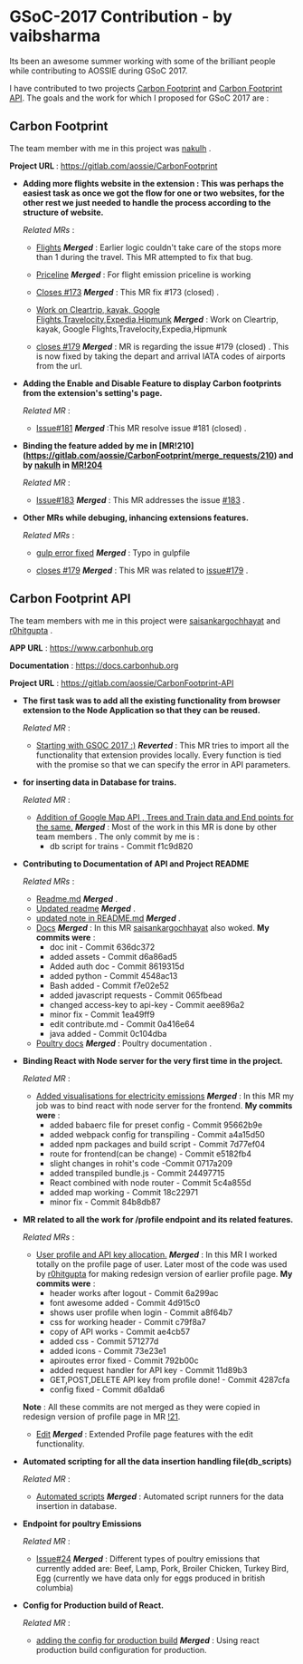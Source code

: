 <div style='{text-align:center;}'><h1>GSoC-2017 Contribution - by vaibsharma</h1>

Its been an awesome summer working with some of the brilliant people while contributing to AOSSIE during GSoC 2017.

I have contributed to two projects [Carbon Footprint](https://gitlab.com/aossie/CarbonFootprint) and [Carbon Footprint API](https://gitlab.com/aossie/CarbonFootprint-API). The goals and the work for which I proposed for GSoC 2017 are :

<h2>Carbon Footprint</h2>

The team member with me in this project was [nakulh](https://gitlab.com/nakulh) .

<strong> Project URL </strong> : https://gitlab.com/aossie/CarbonFootprint

* <strong>Adding more flights website in the extension : This was perhaps the easiest task as once we got the flow for one or two websites, for the other rest we just needed to handle the process according to the structure of website.</strong>
	
	<i>Related MRs </i> :

	* [Flights](https://gitlab.com/aossie/CarbonFootprint/merge_requests/194)  <strong><i>Merged</i></strong>  : Earlier logic couldn't take care of the stops more than 1 during the travel. This MR attempted to fix that bug.
		
	* [Priceline](https://gitlab.com/aossie/CarbonFootprint/merge_requests/195)  <strong><i>Merged</i></strong>  : For flight emission priceline is working
		
	* [Closes #173](https://gitlab.com/aossie/CarbonFootprint/merge_requests/202)  <strong><i>Merged</i></strong>  : This MR fix #173 (closed) .
		
	* [Work on Cleartrip, kayak, Google Flights,Travelocity,Expedia,Hipmunk](https://gitlab.com/aossie/CarbonFootprint/merge_requests/201)  <strong><i>Merged</i></strong>  : Work on Cleartrip, kayak, Google Flights,Travelocity,Expedia,Hipmunk
		
	* [closes #179](https://gitlab.com/aossie/CarbonFootprint/merge_requests/207)  <strong><i>Merged</i></strong>  : MR is regarding the issue #179 (closed) . This is now fixed by taking the depart and arrival IATA codes of airports from the url.

* <strong>Adding the Enable and Disable Feature to display Carbon footprints from the extension's setting's page.</strong>

	<i>Related MR </i> :
	* [Issue#181](https://gitlab.com/aossie/CarbonFootprint/merge_requests/210)  <strong><i>Merged</i></strong>  :This MR resolve issue #181 (closed) .

* <strong>Binding the feature added by me in [MR!210] (https://gitlab.com/aossie/CarbonFootprint/merge_requests/210) and by [nakulh](https://gitlab.com/nakulh) in [MR!204](https://gitlab.com/aossie/CarbonFootprint/merge_requests/204)</strong>

	<i>Related MR </i> :
	*  [Issue#183](https://gitlab.com/aossie/CarbonFootprint/merge_requests/221)  <strong><i>Merged</i></strong>  : This MR addresses the issue [#183](https://gitlab.com/aossie/CarbonFootprint/issues/183) .

* <strong>Other MRs while debuging, inhancing extensions features.</strong>

	<i>Related MRs </i> :
	* [gulp error fixed](https://gitlab.com/aossie/CarbonFootprint/merge_requests/203)  <strong><i>Merged</i></strong>  : Typo in gulpfile

	* [closes #179](https://gitlab.com/aossie/CarbonFootprint/merge_requests/207)  <strong><i>Merged</i></strong>  : This MR was related to [issue#179](https://gitlab.com/aossie/CarbonFootprint/issues/179) .


<h2>Carbon Footprint API</h2>
	
The team members with me in this project were [saisankargochhayat](https://gitlab.com/saisankargochhayat) and [r0hitgupta](https://gitlab.com/r0hitgupta) .

<strong>APP URL</strong> : https://www.carbonhub.org

<strong>Documentation</strong> : https://docs.carbonhub.org

<strong>Project URL</strong> : https://gitlab.com/aossie/CarbonFootprint-API

* <strong>The first task was to add all the existing functionality from browser extension to the Node Application so that they can be reused.</strong>
		
	<i>Related MR </i> :
	* [Starting with GSOC 2017 :)](https://gitlab.com/aossie/CarbonFootprint-API/merge_requests/5) <strong><i>Reverted</i></strong> : This MR tries to import all the functionality that extension provides locally. Every function is tied with the promise so that we can specify the error in API parameters.

* <strong> for inserting data in Database for trains.</strong>

	<i>Related MR </i> :
	* [Addition of Google Map API , Trees and Train data and End points for the same.](https://gitlab.com/aossie/CarbonFootprint-API/merge_requests/11)  <strong><i>Merged</i></strong>  : Most of the work in this MR is done by other team members . The only commit by me is :
		* db script for trains - Commit f1c9d820

* <strong>Contributing to Documentation of API and Project README</strong>

	<i>Related MRs </i> :
	* [Readme.md](https://gitlab.com/aossie/CarbonFootprint-API/merge_requests/12)  <strong><i>Merged</i></strong> .
	* [Updated readme](https://gitlab.com/aossie/CarbonFootprint-API/merge_requests/13)  <strong><i>Merged</i></strong>  .
	* [updated note in README.md](https://gitlab.com/aossie/CarbonFootprint-API/merge_requests/17)  <strong><i>Merged</i></strong>  .
	* [Docs](https://gitlab.com/aossie/CarbonFootprint-API/merge_requests/22)  <strong><i>Merged</i></strong>  : In this MR [saisankargochhayat](https://gitlab.com/saisankargochhayat) also woked.
		<strong>My commits were</strong> :
		* doc init - Commit 636dc372
		* added assets - Commit d6a86ad5
		* Added auth doc - Commit 8619315d
		* added python - Commit 4548ac13
		* Bash added - Commit f7e02e52
		* added javascript requests - Commit 065fbead
		* changed access-key to api-key - Commit aee896a2
		* minor fix - Commit 1ea49ff9
		* edit contribute.md - Commit 0a416e64
		* java added - Commit 0c104dba
	* [Poultry docs](https://gitlab.com/aossie/CarbonFootprint-API/merge_requests/35)  <strong><i>Merged</i></strong>  : Poultry documentation .

* <strong>Binding React with Node server for the very first time in the project.</strong>

	<i>Related MR </i> :
	* [Added visualisations for electricity emissions](https://gitlab.com/aossie/CarbonFootprint-API/merge_requests/14)
	 <strong><i>Merged</i></strong>  : In this MR my job was to bind react with node server for the frontend.
	<strong>My commits were</strong> :
		* added babaerc file for preset config - Commit 95662b9e
		* added webpack config for transpiling - Commit a4a15d50
		* added npm packages and build script - Commit 7d77ef04
		* route for frontend(can be change) - Commit e5182fb4
		* slight changes in rohit's code -Commit 0717a209
		* added transpiled bundle.js - Commit 24497715
		* React combined with node router - Commit 5c4a855d
		* added map working - Commit 18c22971
		* minor fix - Commit 84b8db87

* <strong>MR related to all the work for /profile endpoint and its related features.</strong>

	<i>Related MRs </i> :
	* [User profile and API key allocation.](https://gitlab.com/aossie/CarbonFootprint-API/merge_requests/21)  <strong><i>Merged</i></strong>  : In this MR I worked totally on the profile page of user. Later  most of the code was used by [r0hitgupta](https://gitlab.com/r0hitgupta) for making redesign version of earlier profile page.
	<strong>My commits were</strong> : 
		* header works after logout - Commit 6a299ac
		* font awesome added - Commit 4d915c0
		* shows user profile when login - Commit a8f64b7
		* css for working header - Commit c79f8a7
		* copy of API works - Commit ae4cb57
		* added css - Commit 571277d
		* added icons - Commit 73e23e1
		* apiroutes error fixed - Commit 792b00c
		* added request handler for API key - Commit 11d89b3
		* GET,POST,DELETE API key from profile done! - Commit 4287cfa
		* config fixed - Commit d6a1da6
		
	<strong>Note</strong> : All these commits are not merged as they were copied in redesign version of profile page in MR [!21](https://gitlab.com/aossie/CarbonFootprint-API/merge_requests/21). 

	* [Edit](https://gitlab.com/aossie/CarbonFootprint-API/merge_requests/25)  <strong><i>Merged</i></strong>  : Extended Profile page features with the edit functionality.

* <strong>Automated scripting for all the data insertion handling file(db_scripts)</strong> 

	<i>Related MR </i> :
	* [Automated scripts](https://gitlab.com/aossie/CarbonFootprint-API/merge_requests/15)  <strong><i>Merged</i></strong>  : Automated script runners for the data insertion in database.

* <strong>Endpoint for poultry Emissions</strong>

	<i>Related MR </i> :
	* [Issue#24](https://gitlab.com/aossie/CarbonFootprint-API/merge_requests/28)  <strong><i>Merged</i></strong>  : Different types of poultry emissions that currently added are: Beef, Lamp, Pork, Broiler Chicken, Turkey Bird, Egg (currently we have data only for eggs produced in british columbia)

* <strong>Config for Production build of React.</strong>

	<i>Related MR </i>:
	* [adding the config for production build](https://gitlab.com/aossie/CarbonFootprint-API/merge_requests/31) <strong><i>Merged</i></strong>  : Using react production build configuration for production.